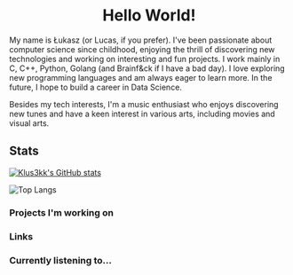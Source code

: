 <h1 align="center">Hello World!</h1>
My name is Łukasz (or Lucas, if you prefer). I've been passionate about computer science since childhood, enjoying the thrill of discovering new technologies and working on interesting and fun projects. I work mainly in C, C++, Python, Golang (and Brainf&ck if I have a bad day). I love exploring new programming languages and am always eager to learn more. In the future, I hope to build a career in Data Science.

Besides my tech interests, I'm a music enthusiast who enjoys discovering new tunes and have a keen interest in various arts, including movies and visual arts.

## Stats
[![Klus3kk's GitHub stats](https://github-readme-stats.vercel.app/api?username=Klus3kk&theme=tokyonight)](https://github.com/Klus3kk/github-readme-stats)

![Top Langs](https://github-readme-stats.vercel.app/api/top-langs/?username=Klus3kk&size_weight=0.5&count_weight=0.5&theme=tokyonight)

### Projects I'm working on


### Links



### Currently listening to...
